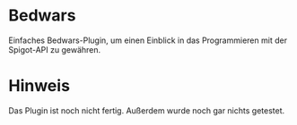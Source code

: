 # Bedwars
Einfaches Bedwars-Plugin, um einen Einblick in das Programmieren mit der Spigot-API zu gewähren.

# Hinweis
Das Plugin ist noch nicht fertig.
Außerdem wurde noch gar nichts getestet.
